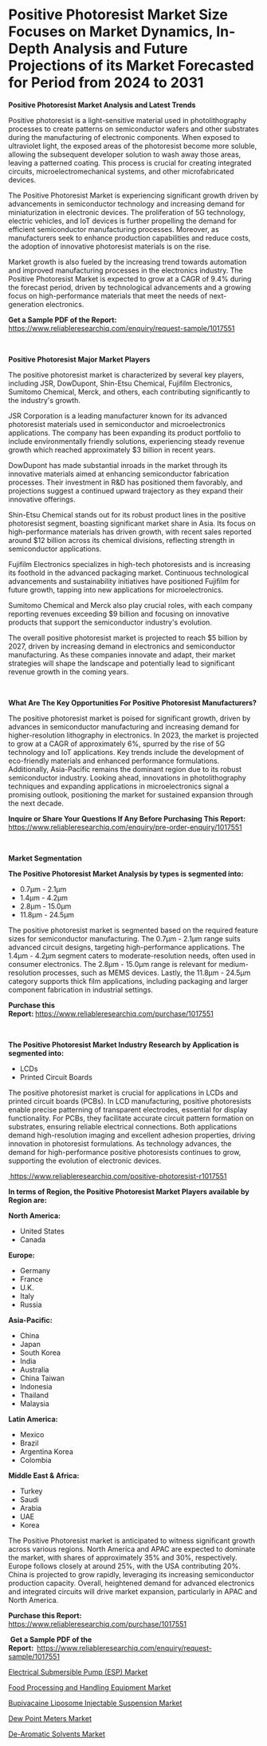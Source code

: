 <p><h1>Positive Photoresist Market Size Focuses on Market Dynamics, In-Depth Analysis and Future Projections of its Market Forecasted for Period from 2024 to 2031</h1></p><p><strong>Positive Photoresist Market Analysis and Latest Trends</strong></p>
<p><p>Positive photoresist is a light-sensitive material used in photolithography processes to create patterns on semiconductor wafers and other substrates during the manufacturing of electronic components. When exposed to ultraviolet light, the exposed areas of the photoresist become more soluble, allowing the subsequent developer solution to wash away those areas, leaving a patterned coating. This process is crucial for creating integrated circuits, microelectromechanical systems, and other microfabricated devices.</p><p>The Positive Photoresist Market is experiencing significant growth driven by advancements in semiconductor technology and increasing demand for miniaturization in electronic devices. The proliferation of 5G technology, electric vehicles, and IoT devices is further propelling the demand for efficient semiconductor manufacturing processes. Moreover, as manufacturers seek to enhance production capabilities and reduce costs, the adoption of innovative photoresist materials is on the rise.</p><p>Market growth is also fueled by the increasing trend towards automation and improved manufacturing processes in the electronics industry. The Positive Photoresist Market is expected to grow at a CAGR of 9.4% during the forecast period, driven by technological advancements and a growing focus on high-performance materials that meet the needs of next-generation electronics.</p></p>
<p><strong>Get a Sample PDF of the Report:&nbsp;</strong> <a href="https://www.reliableresearchiq.com/enquiry/request-sample/1017551?utm_campaign=973&utm_medium=2&utm_source=Github&utm_content=ia&utm_term=04122024&utm_id=positive-photoresist">https://www.reliableresearchiq.com/enquiry/request-sample/1017551</a></p>
<p>&nbsp;</p>
<p><strong>Positive Photoresist Major Market Players</strong></p>
<p><p>The positive photoresist market is characterized by several key players, including JSR, DowDupont, Shin-Etsu Chemical, Fujifilm Electronics, Sumitomo Chemical, Merck, and others, each contributing significantly to the industry's growth.</p><p>JSR Corporation is a leading manufacturer known for its advanced photoresist materials used in semiconductor and microelectronics applications. The company has been expanding its product portfolio to include environmentally friendly solutions, experiencing steady revenue growth which reached approximately $3 billion in recent years.</p><p>DowDupont has made substantial inroads in the market through its innovative materials aimed at enhancing semiconductor fabrication processes. Their investment in R&D has positioned them favorably, and projections suggest a continued upward trajectory as they expand their innovative offerings.</p><p>Shin-Etsu Chemical stands out for its robust product lines in the positive photoresist segment, boasting significant market share in Asia. Its focus on high-performance materials has driven growth, with recent sales reported around $12 billion across its chemical divisions, reflecting strength in semiconductor applications.</p><p>Fujifilm Electronics specializes in high-tech photoresists and is increasing its foothold in the advanced packaging market. Continuous technological advancements and sustainability initiatives have positioned Fujifilm for future growth, tapping into new applications for microelectronics.</p><p>Sumitomo Chemical and Merck also play crucial roles, with each company reporting revenues exceeding $9 billion and focusing on innovative products that support the semiconductor industry's evolution.</p><p>The overall positive photoresist market is projected to reach $5 billion by 2027, driven by increasing demand in electronics and semiconductor manufacturing. As these companies innovate and adapt, their market strategies will shape the landscape and potentially lead to significant revenue growth in the coming years.</p></p>
<p>&nbsp;</p>
<p><strong>What Are The Key Opportunities For Positive Photoresist Manufacturers?</strong></p>
<p><p>The positive photoresist market is poised for significant growth, driven by advances in semiconductor manufacturing and increasing demand for higher-resolution lithography in electronics. In 2023, the market is projected to grow at a CAGR of approximately 6%, spurred by the rise of 5G technology and IoT applications. Key trends include the development of eco-friendly materials and enhanced performance formulations. Additionally, Asia-Pacific remains the dominant region due to its robust semiconductor industry. Looking ahead, innovations in photolithography techniques and expanding applications in microelectronics signal a promising outlook, positioning the market for sustained expansion through the next decade.</p></p>
<p><strong>Inquire or Share Your Questions If Any Before Purchasing This Report:</strong> <a href="https://www.reliableresearchiq.com/enquiry/pre-order-enquiry/1017551?utm_campaign=973&utm_medium=2&utm_source=Github&utm_content=ia&utm_term=04122024&utm_id=positive-photoresist">https://www.reliableresearchiq.com/enquiry/pre-order-enquiry/1017551</a></p>
<p>&nbsp;</p>
<p><strong>Market Segmentation</strong></p>
<p><strong>The Positive Photoresist Market Analysis by types is segmented into:</strong></p>
<p><ul><li>0.7μm - 2.1μm</li><li>1.4μm - 4.2μm</li><li>2.8μm - 15.0μm</li><li>11.8μm - 24.5μm</li></ul></p>
<p><p>The positive photoresist market is segmented based on the required feature sizes for semiconductor manufacturing. The 0.7μm - 2.1μm range suits advanced circuit designs, targeting high-performance applications. The 1.4μm - 4.2μm segment caters to moderate-resolution needs, often used in consumer electronics. The 2.8μm - 15.0μm range is relevant for medium-resolution processes, such as MEMS devices. Lastly, the 11.8μm - 24.5μm category supports thick film applications, including packaging and larger component fabrication in industrial settings.</p></p>
<p><strong>Purchase this Report:&nbsp;</strong><a href="https://www.reliableresearchiq.com/purchase/1017551?utm_campaign=973&utm_medium=2&utm_source=Github&utm_content=ia&utm_term=04122024&utm_id=positive-photoresist">https://www.reliableresearchiq.com/purchase/1017551</a></p>
<p>&nbsp;</p>
<p><strong>The Positive Photoresist Market Industry Research by Application is segmented into:</strong></p>
<p><ul><li>LCDs</li><li>Printed Circuit Boards</li></ul></p>
<p><p>The positive photoresist market is crucial for applications in LCDs and printed circuit boards (PCBs). In LCD manufacturing, positive photoresists enable precise patterning of transparent electrodes, essential for display functionality. For PCBs, they facilitate accurate circuit pattern formation on substrates, ensuring reliable electrical connections. Both applications demand high-resolution imaging and excellent adhesion properties, driving innovation in photoresist formulations. As technology advances, the demand for high-performance positive photoresists continues to grow, supporting the evolution of electronic devices.</p></p>
<p><a href="https://www.reliableresearchiq.com/positive-photoresist-r1017551?utm_campaign=973&utm_medium=2&utm_source=Github&utm_content=ia&utm_term=04122024&utm_id=positive-photoresist">&nbsp;https://www.reliableresearchiq.com/positive-photoresist-r1017551</a></p>
<p><strong>In terms of Region, the Positive Photoresist Market Players available by Region are:</strong></p>
<p>
    <p> <strong> North America: </strong>
        <ul>
            <li>United States</li>
            <li>Canada</li>
        </ul>
        </p> 
    <p> <strong> Europe: </strong>
        <ul>
            <li>Germany</li>
            <li>France</li>
            <li>U.K.</li>
            <li>Italy</li>
            <li>Russia</li>
        </ul>
        </p> 
    <p> <strong> Asia-Pacific: </strong>
        <ul>
            <li>China</li>
            <li>Japan</li>
            <li>South Korea</li>
            <li>India</li>
            <li>Australia</li>
            <li>China Taiwan</li>
            <li>Indonesia</li>
            <li>Thailand</li>
            <li>Malaysia</li>
        </ul>
        </p> 
    <p> <strong> Latin America: </strong>
        <ul>
            <li>Mexico</li>
            <li>Brazil</li>
            <li>Argentina Korea</li>
            <li>Colombia</li>
        </ul>
        </p> 
    <p> <strong> Middle East & Africa: </strong>
        <ul>
            <li>Turkey</li>
            <li>Saudi</li>
            <li>Arabia</li>
            <li>UAE</li>
            <li>Korea</li>
        </ul>
    </p>
    </p>
<p><p>The Positive Photoresist market is anticipated to witness significant growth across various regions. North America and APAC are expected to dominate the market, with shares of approximately 35% and 30%, respectively. Europe follows closely at around 25%, with the USA contributing 20%. China is projected to grow rapidly, leveraging its increasing semiconductor production capacity. Overall, heightened demand for advanced electronics and integrated circuits will drive market expansion, particularly in APAC and North America.</p></p>
<p><strong>Purchase this Report: </strong><a href="https://www.reliableresearchiq.com/purchase/1017551?utm_campaign=973&utm_medium=2&utm_source=Github&utm_content=ia&utm_term=04122024&utm_id=positive-photoresist">https://www.reliableresearchiq.com/purchase/1017551</a></p>
<p>&nbsp;<strong>Get a Sample PDF of the Report:&nbsp;&nbsp;</strong><a href="https://www.reliableresearchiq.com/enquiry/request-sample/1017551?utm_campaign=973&utm_medium=2&utm_source=Github&utm_content=ia&utm_term=04122024&utm_id=positive-photoresist">https://www.reliableresearchiq.com/enquiry/request-sample/1017551</a></p>
<p><strong></strong></p>
<p><p><a href="https://github.com/kimberjam0i/Market-Research-Report-List-1/blob/main/electrical-submersible-pump-esp-market.md?utm_campaign=973&utm_medium=2&utm_source=Github&utm_content=ia&utm_term=04122024&utm_id=positive-photoresist">Electrical Submersible Pump (ESP) Market</a></p><p><a href="https://www.linkedin.com/pulse/food-processing-handling-equipment-market-emerging-trends-future-dlf1f?utm_campaign=973&utm_medium=2&utm_source=Github&utm_content=ia&utm_term=04122024&utm_id=positive-photoresist">Food Processing and Handling Equipment Market</a></p><p><a href="https://www.linkedin.com/pulse/projected-revenue-demand-bupivacaine-liposome-injectable-qnaxe?utm_campaign=973&utm_medium=2&utm_source=Github&utm_content=ia&utm_term=04122024&utm_id=positive-photoresist">Bupivacaine Liposome Injectable Suspension Market</a></p><p><a href="https://issuu.com/reportprime-2/docs/dew-point-meters-market-size-2030.pptx?utm_campaign=973&utm_medium=2&utm_source=Github&utm_content=ia&utm_term=04122024&utm_id=positive-photoresist">Dew Point Meters Market</a></p><p><a href="https://github.com/ElviraLeka1962/Market-Research-Report-List-1/blob/main/de-aromatic-solvents-market.md?utm_campaign=973&utm_medium=2&utm_source=Github&utm_content=ia&utm_term=04122024&utm_id=positive-photoresist">De-Aromatic Solvents Market</a></p></p>
